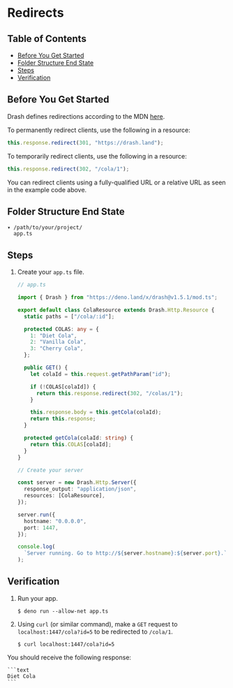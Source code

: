 # Redirects

## Table of Contents

- [Before You Get Started](#before-you-get-started)
- [Folder Structure End State](#folder-structure-end-state)
- [Steps](#steps)
- [Verification](#verification)

## Before You Get Started

Drash defines redirections according to the MDN
[here](https://developer.mozilla.org/en-US/docs/Web/HTTP/Redirections).

To permanently redirect clients, use the following in a resource:

```typescript
this.response.redirect(301, "https://drash.land");
```

To temporarily redirect clients, use the following in a resource:

```typescript
this.response.redirect(302, "/cola/1");
```

You can redirect clients using a fully-qualified URL or a relative URL as seen
in the example code above.

## Folder Structure End State

```text
▾ /path/to/your/project/
  app.ts
```

## Steps

1. Create your `app.ts` file.

   ```typescript
   // app.ts

   import { Drash } from "https://deno.land/x/drash@v1.5.1/mod.ts";

   export default class ColaResource extends Drash.Http.Resource {
     static paths = ["/cola/:id"];

     protected COLAS: any = {
       1: "Diet Cola",
       2: "Vanilla Cola",
       3: "Cherry Cola",
     };

     public GET() {
       let colaId = this.request.getPathParam("id");

       if (!COLAS[colaId]) {
         return this.response.redirect(302, "/colas/1");
       }

       this.response.body = this.getCola(colaId);
       return this.response;
     }

     protected getCola(colaId: string) {
       return this.COLAS[colaId];
     }
   }

   // Create your server

   const server = new Drash.Http.Server({
     response_output: "application/json",
     resources: [ColaResource],
   });

   server.run({
     hostname: "0.0.0.0",
     port: 1447,
   });

   console.log(
     `Server running. Go to http://${server.hostname}:${server.port}.`,
   );
   ```

## Verification

1. Run your app.

   ```shell
   $ deno run --allow-net app.ts
   ```

2. Using `curl` (or similar command), make a `GET` request to
   `localhost:1447/cola?id=5` to be redirected to `/cola/1`.

   ```text
   $ curl localhost:1447/cola?id=5
   ```

You should receive the following response:

    ```text
    Diet Cola
    ```
